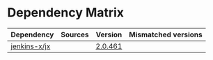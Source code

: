 # Dependency Matrix

Dependency | Sources | Version | Mismatched versions
---------- | ------- | ------- | -------------------
[jenkins-x/jx](https://github.com/jenkins-x/jx.git) |  | [2.0.461](https://github.com/jenkins-x/jx/releases/tag/v2.0.461) | 
